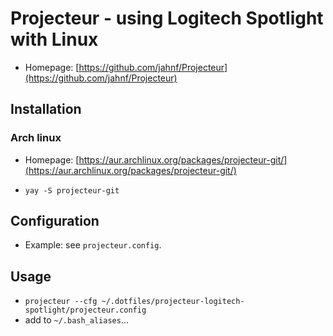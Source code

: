 # Projecteur - using Logitech Spotlight with Linux

- Homepage: [https://github.com/jahnf/Projecteur](https://github.com/jahnf/Projecteur)

## Installation

### Arch linux

- Homepage: [https://aur.archlinux.org/packages/projecteur-git/](https://aur.archlinux.org/packages/projecteur-git/)

- `yay -S projecteur-git`

## Configuration

- Example: see `projecteur.config`.

## Usage

- `projecteur --cfg ~/.dotfiles/projecteur-logitech-spotlight/projecteur.config`
- add to `~/.bash_aliases`...
